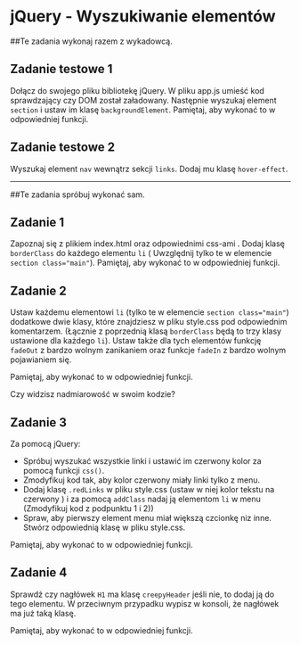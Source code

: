 # jQuery - Wyszukiwanie elementów

##Te zadania wykonaj razem z wykadowcą.

## Zadanie testowe 1
Dołącz do swojego pliku bibliotekę jQuery. W pliku app.js umieść kod sprawdzający czy DOM został załadowany.
Następnie wyszukaj element ```section``` i ustaw im klasę ```backgroundElement```. Pamiętaj, aby wykonać to w odpowiedniej funkcji.

## Zadanie testowe 2
Wyszukaj element ```nav```  wewnątrz sekcji ```links```. Dodaj mu klasę  ```hover-effect```.

-----------------------------------------------------------------------------------------------------


##Te zadania spróbuj wykonać sam.

## Zadanie 1
Zapoznaj się z plikiem index.html oraz odpowiednimi css-ami . Dodaj klasę ```borderClass``` do każdego elementu ```li``` ( Uwzględnij tylko te w elemencie ```section class="main"```). Pamiętaj, aby wykonać to w odpowiedniej funkcji.

## Zadanie 2
Ustaw każdemu elementowi ```li``` (tylko te w elemencie ```section class="main"```) dodatkowe dwie klasy, które znajdziesz w pliku style.css pod odpowiednim komentarzem. (Łącznie z poprzednią klasą ```borderClass``` będą to trzy klasy ustawione dla każdego ```li```). Ustaw także dla tych elementów funkcję ```fadeOut``` z bardzo wolnym zanikaniem oraz funkcje ```fadeIn``` z bardzo wolnym pojawianiem się.

Pamiętaj, aby wykonać to w odpowiedniej funkcji.

Czy widzisz nadmiarowość w swoim kodzie?


## Zadanie 3
Za pomocą jQuery:

* Spróbuj wyszukać wszystkie linki i ustawić im czerwony kolor za pomocą funkcji ```css()```.
* Zmodyfikuj kod tak, aby kolor czerwony miały linki tylko z menu.
* Dodaj klasę ```.redLinks``` w pliku style.css (ustaw w niej kolor tekstu na czerwony ) i za pomocą ```addClass``` nadaj ją elementom ```li``` w menu (Zmodyfikuj kod z podpunktu 1 i 2))
* Spraw, aby pierwszy element menu miał większą czcionkę niz inne.  Stwórz odpowiednią klasę w pliku style.css.

Pamiętaj, aby wykonać to w odpowiedniej funkcji.

## Zadanie 4
Sprawdź czy nagłówek ```H1``` ma klasę ```creepyHeader``` jeśli nie, to dodaj ją do tego elementu. W przeciwnym przypadku wypisz w konsoli, że nagłówek ma już taką klasę.

Pamiętaj, aby wykonać to w odpowiedniej funkcji.
